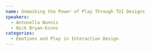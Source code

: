 ```yaml
---
name: Unmasking the Power of Play Through TUI Designs
speakers:
  - Antonella Nonnis
  - Nick Bryan-Kinns
categories:
  - Emotions and Play in Interaction Design
---
```

